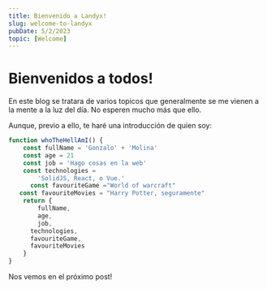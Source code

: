```yaml
---
title: Bienvenido a Landyx!
slug: welcome-to-landyx
pubDate: 5/2/2023
topic: [Welcome]
---
```


# Bienvenidos a todos!

En este blog se tratara de varios topicos que generalmente se me vienen a la mente a la luz del día. No esperen mucho más que ello.

Aunque, previo a ello, te haré una introducción de quien soy:

```js
function whoTheHellAmI() {
	const fullName = 'Gonzalo' + 'Molina'
	const age = 21
	const job = 'Hago cosas en la web'
	const technologies =
		'SolidJS, React, o Vue.'
      const favouriteGame ="World of warcraft"
   const favouriteMovies = "Harry Potter, seguramente"
	return {
		fullName,
		age,
		job,
      technologies,
      favouriteGame,
      favouriteMovies
	}
}
```
Nos vemos en el próximo post!

